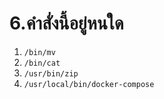 # 6.คำสั่งนี้อยู่หนใด

1. `/bin/mv`
2. `/bin/cat`
3. `/usr/bin/zip`
4. `/usr/local/bin/docker-compose`